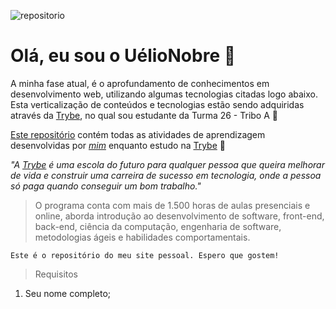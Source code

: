 ![repositorio](https://komarev.com/ghpvc/?username=UelioNobre)

# Olá, eu sou o UélioNobre 👋

A minha fase atual, é o aprofundamento de conhecimentos em desenvolvimento web, utilizando algumas tecnologias citadas logo abaixo. Esta verticalização de conteúdos e tecnologias estão sendo adquiridas através da [Trybe](https://www.betrybe.com/), no qual sou estudante da Turma 26 - Tribo A 🚀

[Este repositório](https://github.com/UelioNobre/trybe-exercises) contém todas as atividades de aprendizagem desenvolvidas por _[mim](https://www.linkedin.com/in/fransuelio-nobre-b5ba7a66/)_ enquanto estudo na [Trybe](https://www.betrybe.com/) :rocket:

_"A [Trybe](https://www.betrybe.com/) é uma escola do futuro para qualquer pessoa que queira melhorar de vida e construir uma carreira de sucesso em tecnologia, onde a pessoa só paga quando conseguir um bom trabalho."_

> O programa conta com mais de 1.500 horas de aulas presenciais e online, aborda introdução ao desenvolvimento de software, front-end, back-end, ciência da computação, engenharia de software, metodologias ágeis e habilidades comportamentais.

`Este é o repositório do meu site pessoal. Espero que gostem!`

> Requisitos

1. Seu nome completo;
